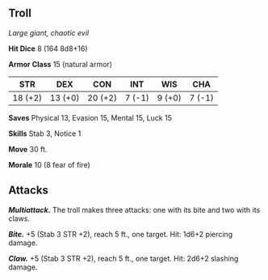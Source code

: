 ## Troll

*Large giant, chaotic evil*

**Hit Dice** 8 (164 8d8+16)

**Armor Class** 15 (natural armor)

| STR     | DEX     | CON     | INT     | WIS     | CHA     |
|---------|---------|---------|---------|---------|---------|
| 18 (+2) | 13 (+0) | 20 (+2) |  7 (-1) |  9 (+0) |  7 (-1) |

**Saves** Physical 13, Evasion 15, Mental 15, Luck 15

**Skills** Stab 3, Notice 1

**Move** 30 ft.

**Morale** 10 (8 fear of fire)

## Attacks

***Multiattack.*** The troll makes three attacks: one with its bite and two with its claws.

***Bite.*** +5 (Stab 3 STR +2), reach 5 ft., one target. Hit: 1d6+2 piercing damage.

***Claw.*** +5 (Stab 3 STR +2), reach 5 ft., one target. Hit: 2d6+2 slashing damage.

